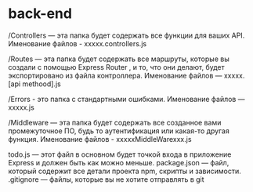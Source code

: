 # back-end

/Controllers — эта папка будет содержать все функции для ваших API.
Именование файлов - xxxxx.controllers.js

/Routes — эта папка будет содержать все маршруты, которые вы создали с помощью Express Router , и то, что они делают, будет экспортировано из файла контроллера.
Именование файлов — xxxxx.[api methood].js

/Errors - это папка с стандартными ошибками.
Именование файлов — xxxxx.js

/Middleware — эта папка будет содержать все созданное вами промежуточное ПО, будь то аутентификация или какая-то другая функция.
Именование файлов - xxxxxMiddleWarexxx.js

todo.js — этот файл в основном будет точкой входа в приложение Express и должен быть как можно меньше.
package.json — файл, который содержит все детали проекта npm, скрипты и зависимости.
.gitignore — файлы, которые вы не хотите отправлять в git
